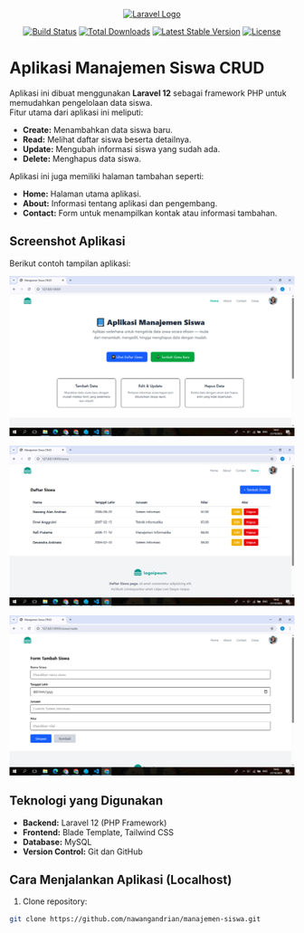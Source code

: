 <p align="center">
  <a href="https://laravel.com" target="_blank">
    <img src="https://raw.githubusercontent.com/laravel/art/master/logo-lockup/5%20SVG/2%20CMYK/1%20Full%20Color/laravel-logolockup-cmyk-red.svg" width="400" alt="Laravel Logo">
  </a>
</p>

<p align="center">
  <a href="https://github.com/laravel/framework/actions"><img src="https://github.com/laravel/framework/workflows/tests/badge.svg" alt="Build Status"></a>
  <a href="https://packagist.org/packages/laravel/framework"><img src="https://img.shields.io/packagist/dt/laravel/framework" alt="Total Downloads"></a>
  <a href="https://packagist.org/packages/laravel/framework"><img src="https://img.shields.io/packagist/v/laravel/framework" alt="Latest Stable Version"></a>
  <a href="https://packagist.org/packages/laravel/framework"><img src="https://img.shields.io/packagist/l/laravel/framework" alt="License"></a>
</p>

# Aplikasi Manajemen Siswa CRUD

Aplikasi ini dibuat menggunakan **Laravel 12** sebagai framework PHP untuk memudahkan pengelolaan data siswa.  
Fitur utama dari aplikasi ini meliputi:

-   **Create:** Menambahkan data siswa baru.
-   **Read:** Melihat daftar siswa beserta detailnya.
-   **Update:** Mengubah informasi siswa yang sudah ada.
-   **Delete:** Menghapus data siswa.

Aplikasi ini juga memiliki halaman tambahan seperti:

-   **Home:** Halaman utama aplikasi.
-   **About:** Informasi tentang aplikasi dan pengembang.
-   **Contact:** Form untuk menampilkan kontak atau informasi tambahan.

## Screenshot Aplikasi

Berikut contoh tampilan aplikasi:

<p align="center">
  <img src="public/screenshots/home.png" width="600" alt="Home Page">
</p>

<p align="center">
  <img src="public/screenshots/siswa-index.png" width="600" alt="Daftar Siswa">
</p>

<p align="center">
  <img src="public/screenshots/siswa-create.png" width="600" alt="Tambah Siswa">
</p>

## Teknologi yang Digunakan

-   **Backend:** Laravel 12 (PHP Framework)
-   **Frontend:** Blade Template, Tailwind CSS
-   **Database:** MySQL
-   **Version Control:** Git dan GitHub

## Cara Menjalankan Aplikasi (Localhost)

1. Clone repository:

```bash
git clone https://github.com/nawangandrian/manajemen-siswa.git
```
